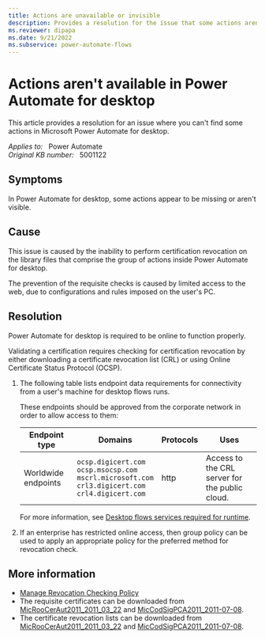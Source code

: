 ```yaml
---
title: Actions are unavailable or invisible
description: Provides a resolution for the issue that some actions aren't visible in Power Automate for desktop.
ms.reviewer: dipapa
ms.date: 9/21/2022
ms.subservice: power-automate-flows
---
```

# Actions aren't available in Power Automate for desktop

This article provides a resolution for an issue where you can't find some actions in Microsoft Power Automate for desktop.

_Applies to:_ &nbsp; Power Automate  
_Original KB number:_ &nbsp; 5001122

## Symptoms

In Power Automate for desktop, some actions appear to be missing or aren't visible.

## Cause

This issue is caused by the inability to perform certification revocation on the library files that comprise the group of actions inside Power Automate for desktop.

The prevention of the requisite checks is caused by limited access to the web, due to configurations and rules imposed on the user's PC.

## Resolution

Power Automate for desktop is required to be online to function properly.

Validating a certification requires checking for certification revocation by either downloading a certificate revocation list (CRL) or using Online Certificate Status Protocol (OCSP).

1. The following table lists endpoint data requirements for connectivity from a user's machine for desktop flows runs.

   These endpoints should be approved from the corporate network in order to allow access to them:

   |Endpoint type|Domains|Protocols|Uses|
   |---|---|---|---|
   |Worldwide endpoints|`ocsp.digicert.com`</br>`ocsp.msocsp.com`</br>`mscrl.microsoft.com`</br>`crl3.digicert.com`</br>`crl4.digicert.com`|http|Access to the CRL server for the public cloud.|

   For more information, see [Desktop flows services required for runtime](/power-automate/ip-address-configuration#desktop-flows-services-required-for-runtime).

2. If an enterprise has restricted online access, then group policy can be used to apply an appropriate policy for the preferred method for revocation check.

## More information

- [Manage Revocation Checking Policy](/previous-versions/windows/it-pro/windows-server-2008-R2-and-2008/cc753863(v=ws.11))
- The requisite certificates can be downloaded from [MicRooCerAut2011_2011_03_22](https://www.microsoft.com/pki/certs/MicRooCerAut2011_2011_03_22.crt) and [MicCodSigPCA2011_2011-07-08](https://www.microsoft.com/pkiops/certs/MicCodSigPCA2011_2011-07-08.crt).
- The certificate revocation lists can be downloaded from [MicRooCerAut2011_2011_03_22](https://crl.microsoft.com/pki/crl/products/MicRooCerAut2011_2011_03_22.crl) and [MicCodSigPCA2011_2011-07-08](https://www.microsoft.com/pkiops/crl/MicCodSigPCA2011_2011-07-08.crl).
